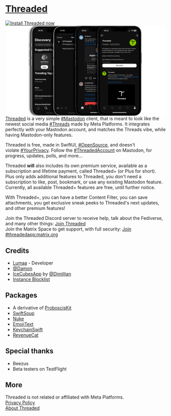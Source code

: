 # [Threaded](https://apps.lumaa.fr/app/threaded)

<a href="https://apps.apple.com/app/threaded/id6477757490"><img src="https://apps.lumaa.fr/assets/images/en_app_store_black_badge.svg" alt="Install Threaded now" width=200></a>
<img src="./README_data/Display-banner.png" width=500 align="right">

[Threaded](https://apps.lumaa.fr/app/threaded) is a very simple [#Mastodon](https://joinmastodon.org) client, that is meant to look like the newest social media [#Threads](https://threads.net/) made by Meta Platforms. It integrates perfectly with your Mastodon account, and matches the Threads vibe, while having Mastodon-only features.

Threaded is free, made in SwiftUI, [#OpenSource](https://github.com/lumaa-dev/ThreadedApp), and doesn't violate [#YourPrivacy](https://apps.lumaa.fr/legal/privacy?app=threaded). Follow the [#ThreadedAccount](https://mastodon.online/@Threaded) on Mastodon, for progress, updates, polls, and more...

Threaded **will** also includes its own premium service, available as a subscription and lifetime payment, called Threaded+ (or Plus for short). Plus only adds additional features to Threaded, you don't need a subscription to like, post, bookmark, or use any existing Mastodon feature. Currently, all available Threaded+ features are free, until further notice.

With Threaded+, you can have a better Content Filter, you can save attachments, you get exclusive sneak peeks to Threaded's next updates, and other premium features! 

Join the Threaded Discord server to receive help, talk about the Fediverse, and many other things: [Join Threaded](https://discord.gg/MaHcRbkX46)\
Join the Matrix Space to get support, with full security: [Join #threadedapp:matrix.org](https://matrix.to/#/#threadedapp:matrix.org)

## Credits
- [Lumaa](https://lumaa.fr/) - Developer
- [@Damon](https://social.wedistribute.org/@damon)
- [IceCubesApp](https://github.com/dimillian/IceCubesApp) by [@Dimillian](https://github.com/dimillian)
- [Instance Blocklist](https://codeberg.org/oliphant/blocklists/raw/branch/main/blocklists/_unified_tier0_blocklist.csv)

## Packages
- A derivative of [ProboscisKit](https://github.com/lumaa-dev/ProboscisKit)
- [SwiftSoup](https://github.com/scinfu/SwiftSoup)
- [Nuke](https://github.com/kean/Nuke)
- [EmojiText](https://github.com/divadretlaw/EmojiText)
- [KeychainSwift](https://github.com/evgenyneu/keychain-swift)
- [RevenueCat](https://www.revenuecat.com/)

## Special thanks
- Beezus
- Beta testers on TestFlight

## More
Threaded is not related or affiliated with Meta Platforms.\
[Privacy Policy](https://apps.lumaa.fr/legal/privacy?app=threaded&utm_source=ThreadedGit)\
[About Threaded](https://apps.lumaa.fr/app/threaded)

